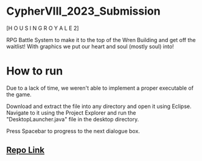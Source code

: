 # CypherVIII_2023_Submission

[H O U S I N G R O Y A L E 2]

RPG Battle System to make it to the top of the Wren Building and get off the waitlist! With graphics we put our heart and soul (mostly soul) into!

# How to run
Due to a lack of time, we weren't able to implement a proper executable of the game.  
  
Download and extract the file into any directory and open it using Eclipse. Navigate to it using the Project Explorer and run the "DesktopLauncher.java" file in the desktop directory.

Press Spacebar to progress to the next dialogue box.

## [Repo Link](https://github.com/K-L-Chen/CypherVIII_2023_Submission)
